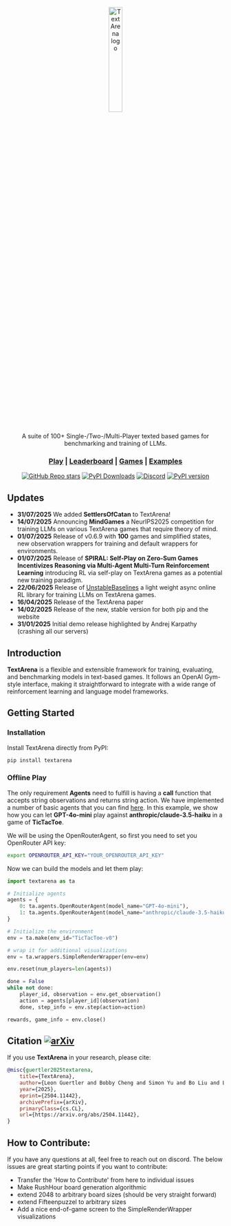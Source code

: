 <div align="center">
<picture>
  <source media="(prefers-color-scheme: light)" srcset="/docs/ta_black.svg">
  <img alt="TextArena logo" src="/docs/ta_white.svg" width="25%" height="25%">
</picture>
  
A suite of 100+ Single-/Two-/Multi-Player texted based games for benchmarking and training of LLMs.

<h3>

[Play](https://textarena.ai) | [Leaderboard](https://textarena.ai/leaderboard) | [Games](https://github.com/LeonGuertler/TextArena/blob/main/textarena/envs/README.md) | [Examples](https://github.com/LeonGuertler/TextArena/tree/main/examples)

</h3>

[![GitHub Repo stars](https://img.shields.io/github/stars/LeonGuertler/TextArena)](https://github.com/LeonGuertler/TextArena/stargazers)
[![PyPI Downloads](https://static.pepy.tech/badge/textarena)](https://pepy.tech/projects/textarena)
[![Discord](https://img.shields.io/discord/1257951838322561075?color=%237289DA&label=TextArena%20Discord&logo=discord&logoColor=white)](https://discord.gg/KPacHzK23e)
[![PyPI version](https://img.shields.io/pypi/v/textarena.svg)](https://pypi.org/project/textarena)

</div>

## Updates
* **31/07/2025** We added **SettlersOfCatan** to TextArena!
* **14/07/2025** Announcing **MindGames** a NeurIPS2025 competition for training LLMs on various TextArena games that require theory of mind.
* **01/07/2025** Release of v0.6.9 with **100** games and simplified states, new observation wrappers for training and default wrappers for environments. 
* **01/07/2025** Release of __SPIRAL: Self-Play on Zero-Sum Games Incentivizes Reasoning via Multi-Agent Multi-Turn Reinforcement Learning__ introducing RL via self-play on TextArena games as a potential new training paradigm.
* **22/06/2025** Release of [UnstableBaselines](https://github.com/LeonGuertler/UnstableBaselines) a light weight async online RL library for training LLMs on TextArena games. 
* **16/04/2025** Release of the TextArena paper 
* **14/02/2025** Release of the new, stable version for both pip and the website
* **31/01/2025** Initial demo release highlighted by Andrej Karpathy (crashing all our servers)


## Introduction
**TextArena** is a flexible and extensible framework for training, evaluating, and benchmarking models in text-based games. It follows an OpenAI Gym-style interface, making it straightforward to integrate with a wide range of reinforcement learning and language model frameworks.


## Getting Started

### Installation
Install TextArena directly from PyPI:
```bash
pip install textarena
```

### Offline Play
The only requirement __Agents__ need to fulfill is having a __call__ function that accepts string observations and returns string action. We have implemented a number of basic agents that you can find [here](https://github.com/LeonGuertler/TextArena/blob/main/textarena/agents/basic_agents.py). In this example, we show how you can let **GPT-4o-mini** play against **anthropic/claude-3.5-haiku** in a game of __TicTacToe__.


We will be using the OpenRouterAgent, so first you need to set you OpenRouter API key:
```bash
export OPENROUTER_API_KEY="YOUR_OPENROUTER_API_KEY"
```

Now we can build the models and let them play:

```python
import textarena as ta

# Initialize agents
agents = {
    0: ta.agents.OpenRouterAgent(model_name="GPT-4o-mini"),
    1: ta.agents.OpenRouterAgent(model_name="anthropic/claude-3.5-haiku"),
}

# Initialize the environment
env = ta.make(env_id="TicTacToe-v0")

# wrap it for additional visualizations
env = ta.wrappers.SimpleRenderWrapper(env=env) 

env.reset(num_players=len(agents))

done = False
while not done:
    player_id, observation = env.get_observation()
    action = agents[player_id](observation)
    done, step_info = env.step(action=action)

rewards, game_info = env.close()
```



## Citation [![arXiv](https://img.shields.io/badge/arXiv-2504.11442-b31b1b.svg)](https://arxiv.org/abs/2504.11442)

If you use **TextArena** in your research, please cite:

```bibtex
@misc{guertler2025textarena,
    title={TextArena}, 
    author={Leon Guertler and Bobby Cheng and Simon Yu and Bo Liu and Leshem Choshen and Cheston Tan},
    year={2025},
    eprint={2504.11442},
    archivePrefix={arXiv},
    primaryClass={cs.CL},
    url={https://arxiv.org/abs/2504.11442}, 
}
```



## How to Contribute:
If you have any questions at all, feel free to reach out on discord. The below issues are great starting points if you want to contribute:
- Transfer the 'How to Contribute' from here to individual issues
- Make RushHour board generation algorithmic
- extend 2048 to arbitrary board sizes (should be very straight forward)
- extend Fifteenpuzzel to arbitrary sizes
- Add a nice end-of-game screen to the SimpleRenderWrapper visualizations